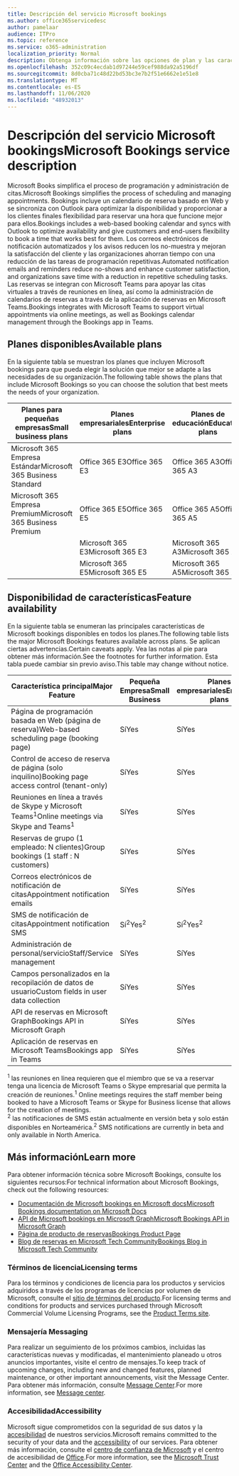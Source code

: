 ```yaml
---
title: Descripción del servicio Microsoft bookings
ms.author: office365servicedesc
author: pamelaar
audience: ITPro
ms.topic: reference
ms.service: o365-administration
localization_priority: Normal
description: Obtenga información sobre las opciones de plan y las características disponibles en Microsoft bookings.
ms.openlocfilehash: 352c09c4ecdab1d97244e59cef988da92a5196df
ms.sourcegitcommit: 8d0cba71c48d22bd53bc3e7b2f51e6662e1e51e8
ms.translationtype: MT
ms.contentlocale: es-ES
ms.lasthandoff: 11/06/2020
ms.locfileid: "48932013"
---
```

# <a name="microsoft-bookings-service-description"></a><span data-ttu-id="486a0-103">Descripción del servicio Microsoft bookings</span><span class="sxs-lookup"><span data-stu-id="486a0-103">Microsoft Bookings service description</span></span>

<span data-ttu-id="486a0-104">Microsoft Books simplifica el proceso de programación y administración de citas.</span><span class="sxs-lookup"><span data-stu-id="486a0-104">Microsoft Bookings simplifies the process of scheduling and managing appointments.</span></span> <span data-ttu-id="486a0-105">Bookings incluye un calendario de reserva basado en Web y se sincroniza con Outlook para optimizar la disponibilidad y proporcionar a los clientes finales flexibilidad para reservar una hora que funcione mejor para ellos.</span><span class="sxs-lookup"><span data-stu-id="486a0-105">Bookings includes a web-based booking calendar and syncs with Outlook to optimize availability and give customers and end-users flexibility to book a time that works best for them.</span></span> <span data-ttu-id="486a0-106">Los correos electrónicos de notificación automatizados y los avisos reducen los no-muestra y mejoran la satisfacción del cliente y las organizaciones ahorran tiempo con una reducción de las tareas de programación repetitivas.</span><span class="sxs-lookup"><span data-stu-id="486a0-106">Automated notification emails and reminders reduce no-shows and enhance customer satisfaction, and organizations save time with a reduction in repetitive scheduling tasks.</span></span> <span data-ttu-id="486a0-107">Las reservas se integran con Microsoft Teams para apoyar las citas virtuales a través de reuniones en línea, así como la administración de calendarios de reservas a través de la aplicación de reservas en Microsoft Teams.</span><span class="sxs-lookup"><span data-stu-id="486a0-107">Bookings integrates with Microsoft Teams to support virtual appointments via online meetings, as well as Bookings calendar management through the Bookings app in Teams.</span></span>

## <a name="available-plans"></a><span data-ttu-id="486a0-108">Planes disponibles</span><span class="sxs-lookup"><span data-stu-id="486a0-108">Available plans</span></span>

<span data-ttu-id="486a0-109">En la siguiente tabla se muestran los planes que incluyen Microsoft bookings para que pueda elegir la solución que mejor se adapte a las necesidades de su organización.</span><span class="sxs-lookup"><span data-stu-id="486a0-109">The following table shows the plans that include Microsoft Bookings so you can choose the solution that best meets the needs of your organization.</span></span>

| <span data-ttu-id="486a0-110">Planes para pequeñas empresas</span><span class="sxs-lookup"><span data-stu-id="486a0-110">Small business plans</span></span> | <span data-ttu-id="486a0-111">Planes empresariales</span><span class="sxs-lookup"><span data-stu-id="486a0-111">Enterprise plans</span></span> | <span data-ttu-id="486a0-112">Planes de educación</span><span class="sxs-lookup"><span data-stu-id="486a0-112">Education plans</span></span> | <span data-ttu-id="486a0-113">Planes para programadores</span><span class="sxs-lookup"><span data-stu-id="486a0-113">Developer plans</span></span> |
| --- | --- | --- | --- |
| <span data-ttu-id="486a0-114">Microsoft 365 Empresa Estándar</span><span class="sxs-lookup"><span data-stu-id="486a0-114">Microsoft 365 Business Standard</span></span> | <span data-ttu-id="486a0-115">Office 365 E3</span><span class="sxs-lookup"><span data-stu-id="486a0-115">Office 365 E3</span></span> | <span data-ttu-id="486a0-116">Office 365 A3</span><span class="sxs-lookup"><span data-stu-id="486a0-116">Office 365 A3</span></span> | <span data-ttu-id="486a0-117">Microsoft 365 Empresa Estándar</span><span class="sxs-lookup"><span data-stu-id="486a0-117">Microsoft 365 Business Standard</span></span> |
| <span data-ttu-id="486a0-118">Microsoft 365 Empresa Premium</span><span class="sxs-lookup"><span data-stu-id="486a0-118">Microsoft 365 Business Premium</span></span> | <span data-ttu-id="486a0-119">Office 365 E5</span><span class="sxs-lookup"><span data-stu-id="486a0-119">Office 365 E5</span></span> | <span data-ttu-id="486a0-120">Office 365 A5</span><span class="sxs-lookup"><span data-stu-id="486a0-120">Office 365 A5</span></span> | <span data-ttu-id="486a0-121">Microsoft 365 Empresa Premium</span><span class="sxs-lookup"><span data-stu-id="486a0-121">Microsoft 365 Business Premium</span></span> |
|  | <span data-ttu-id="486a0-122">Microsoft 365 E3</span><span class="sxs-lookup"><span data-stu-id="486a0-122">Microsoft 365 E3</span></span> | <span data-ttu-id="486a0-123">Microsoft 365 A3</span><span class="sxs-lookup"><span data-stu-id="486a0-123">Microsoft 365 A3</span></span> |  |
|  | <span data-ttu-id="486a0-124">Microsoft 365 E5</span><span class="sxs-lookup"><span data-stu-id="486a0-124">Microsoft 365 E5</span></span> | <span data-ttu-id="486a0-125">Microsoft 365 A5</span><span class="sxs-lookup"><span data-stu-id="486a0-125">Microsoft 365 A5</span></span> |  |

## <a name="feature-availability"></a><span data-ttu-id="486a0-126">Disponibilidad de características</span><span class="sxs-lookup"><span data-stu-id="486a0-126">Feature availability</span></span>

<span data-ttu-id="486a0-127">En la siguiente tabla se enumeran las principales características de Microsoft bookings disponibles en todos los planes.</span><span class="sxs-lookup"><span data-stu-id="486a0-127">The following table lists the major Microsoft Bookings features available across plans.</span></span> <span data-ttu-id="486a0-128">Se aplican ciertas advertencias.</span><span class="sxs-lookup"><span data-stu-id="486a0-128">Certain caveats apply.</span></span> <span data-ttu-id="486a0-129">Vea las notas al pie para obtener más información.</span><span class="sxs-lookup"><span data-stu-id="486a0-129">See the footnotes for further information.</span></span> <span data-ttu-id="486a0-130">Esta tabla puede cambiar sin previo aviso.</span><span class="sxs-lookup"><span data-stu-id="486a0-130">This table may change without notice.</span></span>

| <span data-ttu-id="486a0-131">Característica principal</span><span class="sxs-lookup"><span data-stu-id="486a0-131">Major Feature</span></span> | <span data-ttu-id="486a0-132">Pequeña Empresa</span><span class="sxs-lookup"><span data-stu-id="486a0-132">Small Business</span></span> | <span data-ttu-id="486a0-133">Planes empresariales</span><span class="sxs-lookup"><span data-stu-id="486a0-133">Enterprise plans</span></span> | <span data-ttu-id="486a0-134">GCC</span><span class="sxs-lookup"><span data-stu-id="486a0-134">GCC</span></span> | <span data-ttu-id="486a0-135">GCC-High</span><span class="sxs-lookup"><span data-stu-id="486a0-135">GCC-High</span></span> | <span data-ttu-id="486a0-136">DOD</span><span class="sxs-lookup"><span data-stu-id="486a0-136">DOD</span></span> | <span data-ttu-id="486a0-137">Educación</span><span class="sxs-lookup"><span data-stu-id="486a0-137">Education</span></span> |
| --- | --- | --- | --- | --- | --- | --- |
| <span data-ttu-id="486a0-138">Página de programación basada en Web (página de reserva)</span><span class="sxs-lookup"><span data-stu-id="486a0-138">Web-based scheduling page (booking page)</span></span> | <span data-ttu-id="486a0-139">Sí</span><span class="sxs-lookup"><span data-stu-id="486a0-139">Yes</span></span> | <span data-ttu-id="486a0-140">Sí</span><span class="sxs-lookup"><span data-stu-id="486a0-140">Yes</span></span> | <span data-ttu-id="486a0-141">Sí</span><span class="sxs-lookup"><span data-stu-id="486a0-141">Yes</span></span> | <span data-ttu-id="486a0-142">No</span><span class="sxs-lookup"><span data-stu-id="486a0-142">No</span></span> | <span data-ttu-id="486a0-143">No</span><span class="sxs-lookup"><span data-stu-id="486a0-143">No</span></span> | <span data-ttu-id="486a0-144">Sí</span><span class="sxs-lookup"><span data-stu-id="486a0-144">Yes</span></span> |
| <span data-ttu-id="486a0-145">Control de acceso de reserva de página (solo inquilino)</span><span class="sxs-lookup"><span data-stu-id="486a0-145">Booking page access control (tenant-only)</span></span> | <span data-ttu-id="486a0-146">Sí</span><span class="sxs-lookup"><span data-stu-id="486a0-146">Yes</span></span> | <span data-ttu-id="486a0-147">Sí</span><span class="sxs-lookup"><span data-stu-id="486a0-147">Yes</span></span> | <span data-ttu-id="486a0-148">Sí</span><span class="sxs-lookup"><span data-stu-id="486a0-148">Yes</span></span> | <span data-ttu-id="486a0-149">No</span><span class="sxs-lookup"><span data-stu-id="486a0-149">No</span></span> | <span data-ttu-id="486a0-150">No</span><span class="sxs-lookup"><span data-stu-id="486a0-150">No</span></span> | <span data-ttu-id="486a0-151">Sí</span><span class="sxs-lookup"><span data-stu-id="486a0-151">Yes</span></span> |
| <span data-ttu-id="486a0-152">Reuniones en línea a través de Skype y Microsoft Teams<sup>1</sup></span><span class="sxs-lookup"><span data-stu-id="486a0-152">Online meetings via Skype and Teams<sup>1</sup></span></span> <br/> | <span data-ttu-id="486a0-153">Sí</span><span class="sxs-lookup"><span data-stu-id="486a0-153">Yes</span></span> | <span data-ttu-id="486a0-154">Sí</span><span class="sxs-lookup"><span data-stu-id="486a0-154">Yes</span></span> | <span data-ttu-id="486a0-155">Sí</span><span class="sxs-lookup"><span data-stu-id="486a0-155">Yes</span></span> | <span data-ttu-id="486a0-156">No</span><span class="sxs-lookup"><span data-stu-id="486a0-156">No</span></span> | <span data-ttu-id="486a0-157">No</span><span class="sxs-lookup"><span data-stu-id="486a0-157">No</span></span> | <span data-ttu-id="486a0-158">Sí</span><span class="sxs-lookup"><span data-stu-id="486a0-158">Yes</span></span> |
| <span data-ttu-id="486a0-159">Reservas de grupo (1 empleado: N clientes)</span><span class="sxs-lookup"><span data-stu-id="486a0-159">Group bookings (1 staff : N customers)</span></span> | <span data-ttu-id="486a0-160">Sí</span><span class="sxs-lookup"><span data-stu-id="486a0-160">Yes</span></span> | <span data-ttu-id="486a0-161">Sí</span><span class="sxs-lookup"><span data-stu-id="486a0-161">Yes</span></span> | <span data-ttu-id="486a0-162">Sí</span><span class="sxs-lookup"><span data-stu-id="486a0-162">Yes</span></span> | <span data-ttu-id="486a0-163">No</span><span class="sxs-lookup"><span data-stu-id="486a0-163">No</span></span> | <span data-ttu-id="486a0-164">No</span><span class="sxs-lookup"><span data-stu-id="486a0-164">No</span></span> | <span data-ttu-id="486a0-165">Sí</span><span class="sxs-lookup"><span data-stu-id="486a0-165">Yes</span></span> |
| <span data-ttu-id="486a0-166">Correos electrónicos de notificación de citas</span><span class="sxs-lookup"><span data-stu-id="486a0-166">Appointment notification emails</span></span> | <span data-ttu-id="486a0-167">Sí</span><span class="sxs-lookup"><span data-stu-id="486a0-167">Yes</span></span> | <span data-ttu-id="486a0-168">Sí</span><span class="sxs-lookup"><span data-stu-id="486a0-168">Yes</span></span> | <span data-ttu-id="486a0-169">Sí</span><span class="sxs-lookup"><span data-stu-id="486a0-169">Yes</span></span> | <span data-ttu-id="486a0-170">No</span><span class="sxs-lookup"><span data-stu-id="486a0-170">No</span></span> | <span data-ttu-id="486a0-171">No</span><span class="sxs-lookup"><span data-stu-id="486a0-171">No</span></span> | <span data-ttu-id="486a0-172">Sí</span><span class="sxs-lookup"><span data-stu-id="486a0-172">Yes</span></span> |
| <span data-ttu-id="486a0-173">SMS de notificación de citas</span><span class="sxs-lookup"><span data-stu-id="486a0-173">Appointment notification SMS</span></span> | <span data-ttu-id="486a0-174">Sí<sup>2</sup></span><span class="sxs-lookup"><span data-stu-id="486a0-174">Yes<sup>2</sup></span></span> <br/> | <span data-ttu-id="486a0-175">Sí<sup>2</sup></span><span class="sxs-lookup"><span data-stu-id="486a0-175">Yes<sup>2</sup></span></span> <br/> | <span data-ttu-id="486a0-176">Sí<sup>2</sup></span><span class="sxs-lookup"><span data-stu-id="486a0-176">Yes<sup>2</sup></span></span> <br/> | <span data-ttu-id="486a0-177">No</span><span class="sxs-lookup"><span data-stu-id="486a0-177">No</span></span> | <span data-ttu-id="486a0-178">No</span><span class="sxs-lookup"><span data-stu-id="486a0-178">No</span></span> | <span data-ttu-id="486a0-179">Sí</span><span class="sxs-lookup"><span data-stu-id="486a0-179">Yes</span></span> |
| <span data-ttu-id="486a0-180">Administración de personal/servicio</span><span class="sxs-lookup"><span data-stu-id="486a0-180">Staff/Service management</span></span> | <span data-ttu-id="486a0-181">Sí</span><span class="sxs-lookup"><span data-stu-id="486a0-181">Yes</span></span> | <span data-ttu-id="486a0-182">Sí</span><span class="sxs-lookup"><span data-stu-id="486a0-182">Yes</span></span> | <span data-ttu-id="486a0-183">Sí</span><span class="sxs-lookup"><span data-stu-id="486a0-183">Yes</span></span> | <span data-ttu-id="486a0-184">No</span><span class="sxs-lookup"><span data-stu-id="486a0-184">No</span></span> | <span data-ttu-id="486a0-185">No</span><span class="sxs-lookup"><span data-stu-id="486a0-185">No</span></span> | <span data-ttu-id="486a0-186">Sí</span><span class="sxs-lookup"><span data-stu-id="486a0-186">Yes</span></span> |
| <span data-ttu-id="486a0-187">Campos personalizados en la recopilación de datos de usuario</span><span class="sxs-lookup"><span data-stu-id="486a0-187">Custom fields in user data collection</span></span> | <span data-ttu-id="486a0-188">Sí</span><span class="sxs-lookup"><span data-stu-id="486a0-188">Yes</span></span> | <span data-ttu-id="486a0-189">Sí</span><span class="sxs-lookup"><span data-stu-id="486a0-189">Yes</span></span> | <span data-ttu-id="486a0-190">Sí</span><span class="sxs-lookup"><span data-stu-id="486a0-190">Yes</span></span> | <span data-ttu-id="486a0-191">No</span><span class="sxs-lookup"><span data-stu-id="486a0-191">No</span></span> | <span data-ttu-id="486a0-192">No</span><span class="sxs-lookup"><span data-stu-id="486a0-192">No</span></span> | <span data-ttu-id="486a0-193">Sí</span><span class="sxs-lookup"><span data-stu-id="486a0-193">Yes</span></span> |
| <span data-ttu-id="486a0-194">API de reservas en Microsoft Graph</span><span class="sxs-lookup"><span data-stu-id="486a0-194">Bookings API in Microsoft Graph</span></span> | <span data-ttu-id="486a0-195">Sí</span><span class="sxs-lookup"><span data-stu-id="486a0-195">Yes</span></span> | <span data-ttu-id="486a0-196">Sí</span><span class="sxs-lookup"><span data-stu-id="486a0-196">Yes</span></span> | <span data-ttu-id="486a0-197">No</span><span class="sxs-lookup"><span data-stu-id="486a0-197">No</span></span> | <span data-ttu-id="486a0-198">No</span><span class="sxs-lookup"><span data-stu-id="486a0-198">No</span></span> | <span data-ttu-id="486a0-199">No</span><span class="sxs-lookup"><span data-stu-id="486a0-199">No</span></span> | <span data-ttu-id="486a0-200">Sí</span><span class="sxs-lookup"><span data-stu-id="486a0-200">Yes</span></span> |
| <span data-ttu-id="486a0-201">Aplicación de reservas en Microsoft Teams</span><span class="sxs-lookup"><span data-stu-id="486a0-201">Bookings app in Teams</span></span> | <span data-ttu-id="486a0-202">Sí</span><span class="sxs-lookup"><span data-stu-id="486a0-202">Yes</span></span> | <span data-ttu-id="486a0-203">Sí</span><span class="sxs-lookup"><span data-stu-id="486a0-203">Yes</span></span> | <span data-ttu-id="486a0-204">No</span><span class="sxs-lookup"><span data-stu-id="486a0-204">No</span></span> | <span data-ttu-id="486a0-205">No</span><span class="sxs-lookup"><span data-stu-id="486a0-205">No</span></span> | <span data-ttu-id="486a0-206">No</span><span class="sxs-lookup"><span data-stu-id="486a0-206">No</span></span> | <span data-ttu-id="486a0-207">Sí</span><span class="sxs-lookup"><span data-stu-id="486a0-207">Yes</span></span> |

<span data-ttu-id="486a0-208"><sup>1</sup> las reuniones en línea requieren que el miembro que se va a reservar tenga una licencia de Microsoft Teams o Skype empresarial que permita la creación de reuniones.</span><span class="sxs-lookup"><span data-stu-id="486a0-208"><sup>1</sup> Online meetings requires the staff member being booked to have a Microsoft Teams or Skype for Business license that allows for the creation of meetings.</span></span>
<br/><span data-ttu-id="486a0-209"><sup>2</sup> las notificaciones de SMS están actualmente en versión beta y solo están disponibles en Norteamérica.</span><span class="sxs-lookup"><span data-stu-id="486a0-209"><sup>2</sup> SMS notifications are currently in beta and only available in North America.</span></span>

## <a name="learn-more"></a><span data-ttu-id="486a0-210">Más información</span><span class="sxs-lookup"><span data-stu-id="486a0-210">Learn more</span></span>

<span data-ttu-id="486a0-211">Para obtener información técnica sobre Microsoft Bookings, consulte los siguientes recursos:</span><span class="sxs-lookup"><span data-stu-id="486a0-211">For technical information about Microsoft Bookings, check out the following resources:</span></span>

- [<span data-ttu-id="486a0-212">Documentación de Microsoft bookings en Microsoft docs</span><span class="sxs-lookup"><span data-stu-id="486a0-212">Microsoft Bookings documentation on Microsoft Docs</span></span>](https://docs.microsoft.com/microsoft-365/bookings/bookings-overview?view=o365-worldwide)
- [<span data-ttu-id="486a0-213">API de Microsoft bookings en Microsoft Graph</span><span class="sxs-lookup"><span data-stu-id="486a0-213">Microsoft Bookings API in Microsoft Graph</span></span>](https://docs.microsoft.com/graph/api/resources/booking-api-overview?view=graph-rest-beta)
- [<span data-ttu-id="486a0-214">Página de producto de reservas</span><span class="sxs-lookup"><span data-stu-id="486a0-214">Bookings Product Page</span></span>](https://www.microsoft.com/microsoft-365/business/scheduling-and-booking-app)
- [<span data-ttu-id="486a0-215">Blog de reservas en Microsoft Tech Community</span><span class="sxs-lookup"><span data-stu-id="486a0-215">Bookings Blog in Microsoft Tech Community</span></span>](https://techcommunity.microsoft.com/t5/microsoft-bookings-blog/bg-p/Office365BusinessAppsBlog)

### <a name="licensing-terms"></a><span data-ttu-id="486a0-216">Términos de licencia</span><span class="sxs-lookup"><span data-stu-id="486a0-216">Licensing terms</span></span>

<span data-ttu-id="486a0-217">Para los términos y condiciones de licencia para los productos y servicios adquiridos a través de los programas de licencias por volumen de Microsoft, consulte el [sitio de términos del producto](https://www.microsoft.com/microsoft-365).</span><span class="sxs-lookup"><span data-stu-id="486a0-217">For licensing terms and conditions for products and services purchased through Microsoft Commercial Volume Licensing Programs, see the [Product Terms site](https://www.microsoft.com/microsoft-365).</span></span>

### <a name="messaging"></a><span data-ttu-id="486a0-218">Mensajería </span><span class="sxs-lookup"><span data-stu-id="486a0-218">Messaging</span></span>

<span data-ttu-id="486a0-219">Para realizar un seguimiento de los próximos cambios, incluidas las características nuevas y modificadas, el mantenimiento planeado u otros anuncios importantes, visite el centro de mensajes.</span><span class="sxs-lookup"><span data-stu-id="486a0-219">To keep track of upcoming changes, including new and changed features, planned maintenance, or other important announcements, visit the Message Center.</span></span> <span data-ttu-id="486a0-220">Para obtener más información, consulte [Message Center](https://docs.microsoft.com/microsoft-365/admin/manage/message-center).</span><span class="sxs-lookup"><span data-stu-id="486a0-220">For more information, see [Message center](https://docs.microsoft.com/microsoft-365/admin/manage/message-center).</span></span>

### <a name="accessibility"></a><span data-ttu-id="486a0-221">Accesibilidad</span><span class="sxs-lookup"><span data-stu-id="486a0-221">Accessibility</span></span>

<span data-ttu-id="486a0-222">Microsoft sigue comprometidos con la seguridad de sus datos y la [accesibilidad](https://www.microsoft.com/trust-center/compliance/accessibility) de nuestros servicios.</span><span class="sxs-lookup"><span data-stu-id="486a0-222">Microsoft remains committed to the security of your data and the [accessibility](https://www.microsoft.com/trust-center/compliance/accessibility) of our services.</span></span> <span data-ttu-id="486a0-223">Para obtener más información, consulte el [centro de confianza de Microsoft](https://www.microsoft.com/trust-center) y el centro de accesibilidad de [Office](https://support.office.com/article/ecab0fcf-d143-4fe8-a2ff-6cd596bddc6d).</span><span class="sxs-lookup"><span data-stu-id="486a0-223">For more information, see the [Microsoft Trust Center](https://www.microsoft.com/trust-center) and the [Office Accessibility Center](https://support.office.com/article/ecab0fcf-d143-4fe8-a2ff-6cd596bddc6d).</span></span>

